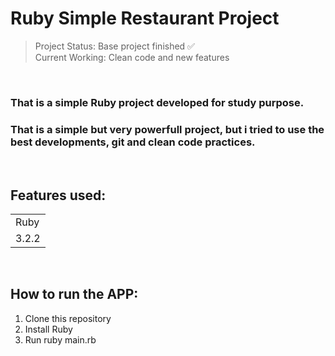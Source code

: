 <h1>Ruby Simple Restaurant Project</h1>

> Project Status: Base project finished ✅
> <br>
> Current Working: Clean code and new features
<br>

### That is a simple Ruby project developed for study purpose.

### That is a simple but very powerfull project, but i tried to use the best developments, git and clean code practices.

<br>

## Features used:

<table>
  <tr>
    <td>Ruby</td>
  </tr>
  <tr>
    <td>3.2.2</td>
  </tr>
<table>

<br>

## How to run the APP:

1. Clone this repository
2. Install Ruby
3. Run ruby main.rb
